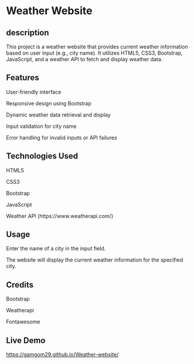 # Weather Website 
## description
This project is a weather website that provides current weather information based on user input (e.g., city name).
It utilizes HTML5, CSS3, Bootstrap, JavaScript, and a weather API to fetch and display weather data.

## Features
<p>User-friendly interface</p>
<p> Responsive design using Bootstrap</p>
<p> Dynamic weather data retrieval and display</p>
<p> Input validation for city name</p>
<p>Error handling for invalid inputs or API failures</p>

## Technologies Used
<p>HTML5</p>
<p>CSS3</p>
<p>Bootstrap</p>
<p>JavaScript</p>
<p>Weather API (https://www.weatherapi.com/)</p>

## Usage
<p>Enter the name of a city in the input field.</p>
<p>The website will display the current weather information for the specified city.</p>

## Credits
<p>Bootstrap</p>
<P>Weatherapi</P>
<P>Fontawesome</P>

## Live Demo
https://gamgom29.github.io/Weather-website/
